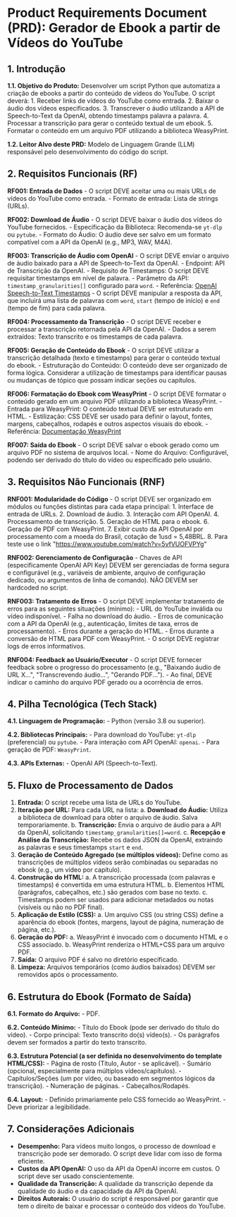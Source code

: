 # Product Requirements Document (PRD): Gerador de Ebook a partir de Vídeos do YouTube

## 1. Introdução

**1.1. Objetivo do Produto:**
Desenvolver um script Python que automatiza a criação de ebooks a partir do conteúdo de vídeos do YouTube. O script deverá:
    1.  Receber links de vídeos do YouTube como entrada.
    2.  Baixar o áudio dos vídeos especificados.
    3.  Transcrever o áudio utilizando a API de Speech-to-Text da OpenAI, obtendo timestamps palavra a palavra.
    4.  Processar a transcrição para gerar o conteúdo textual de um ebook.
    5.  Formatar o conteúdo em um arquivo PDF utilizando a biblioteca WeasyPrint.

**1.2. Leitor Alvo deste PRD:**
Modelo de Linguagem Grande (LLM) responsável pelo desenvolvimento do código do script.

## 2. Requisitos Funcionais (RF)

**RF001: Entrada de Dados**
    - O script DEVE aceitar uma ou mais URLs de vídeos do YouTube como entrada.
    - Formato de entrada: Lista de strings (URLs).

**RF002: Download de Áudio**
    - O script DEVE baixar o áudio dos vídeos do YouTube fornecidos.
    - Especificação da Biblioteca: Recomenda-se `yt-dlp` ou `pytube`.
    - Formato do Áudio: O áudio deve ser salvo em um formato compatível com a API da OpenAI (e.g., MP3, WAV, M4A).

**RF003: Transcrição de Áudio com OpenAI**
    - O script DEVE enviar o arquivo de áudio baixado para a API de Speech-to-Text da OpenAI.
    - Endpoint: API de Transcrição da OpenAI.
    - Requisito de Timestamps: O script DEVE requisitar timestamps em nível de palavra.
        - Parâmetro da API: `timestamp_granularities[]` configurado para `word`.
        - Referência: [OpenAI Speech-to-Text Timestamps](https://platform.openai.com/docs/guides/speech-to-text#timestamps)
    - O script DEVE manipular a resposta da API, que incluirá uma lista de palavras com `word`, `start` (tempo de início) e `end` (tempo de fim) para cada palavra.

**RF004: Processamento da Transcrição**
    - O script DEVE receber e processar a transcrição retornada pela API da OpenAI.
    - Dados a serem extraídos: Texto transcrito e os timestamps de cada palavra.

**RF005: Geração de Conteúdo do Ebook**
    - O script DEVE utilizar a transcrição detalhada (texto e timestamps) para gerar o conteúdo textual do ebook.
    - Estruturação do Conteúdo: O conteúdo deve ser organizado de forma lógica. Considerar a utilização de timestamps para identificar pausas ou mudanças de tópico que possam indicar seções ou capítulos.

**RF006: Formatação do Ebook com WeasyPrint**
    - O script DEVE formatar o conteúdo gerado em um arquivo PDF utilizando a biblioteca WeasyPrint.
    - Entrada para WeasyPrint: O conteúdo textual DEVE ser estruturado em HTML.
    - Estilização: CSS DEVE ser usado para definir o layout, fontes, margens, cabeçalhos, rodapés e outros aspectos visuais do ebook.
    - Referência: [Documentação WeasyPrint](https://doc.courtbouillon.org/weasyprint/stable/index.html)

**RF007: Saída do Ebook**
    - O script DEVE salvar o ebook gerado como um arquivo PDF no sistema de arquivos local.
    - Nome do Arquivo: Configurável, podendo ser derivado do título do vídeo ou especificado pelo usuário.

## 3. Requisitos Não Funcionais (RNF)

**RNF001: Modularidade do Código**
    - O script DEVE ser organizado em módulos ou funções distintas para cada etapa principal:
        1.  Interface de entrada de URLs.
        2.  Download de áudio.
        3.  Interação com API OpenAI.
        4.  Processamento de transcrição.
        5.  Geração de HTML para o ebook.
        6.  Geração de PDF com WeasyPrint.
        7. Exibir custo da API OpenAI por processamento com a moeda do Brasil, cotação de 1usd = 5,48BRL.
        8. Para teste use o link "<https://www.youtube.com/watch?v=5vfVUOFVPYg>"

**RNF002: Gerenciamento de Configuração**
    - Chaves de API (especificamente OpenAI API Key) DEVEM ser gerenciadas de forma segura e configurável (e.g., variáveis de ambiente, arquivo de configuração dedicado, ou argumentos de linha de comando). NÃO DEVEM ser hardcoded no script.

**RNF003: Tratamento de Erros**
    - O script DEVE implementar tratamento de erros para as seguintes situações (mínimo):
        - URL do YouTube inválida ou vídeo indisponível.
        - Falha no download do áudio.
        - Erros de comunicação com a API da OpenAI (e.g., autenticação, limites de taxa, erros de processamento).
        - Erros durante a geração do HTML.
        - Erros durante a conversão de HTML para PDF com WeasyPrint.
    - O script DEVE registrar logs de erros informativos.

**RNF004: Feedback ao Usuário/Executor**
    - O script DEVE fornecer feedback sobre o progresso do processamento (e.g., "Baixando áudio de URL X...", "Transcrevendo áudio...", "Gerando PDF...").
    - Ao final, DEVE indicar o caminho do arquivo PDF gerado ou a ocorrência de erros.

## 4. Pilha Tecnológica (Tech Stack)

**4.1. Linguagem de Programação:**
    - Python (versão 3.8 ou superior).

**4.2. Bibliotecas Principais:**
    - Para download do YouTube: `yt-dlp` (preferencial) ou `pytube`.
    - Para interação com API OpenAI: `openai`.
    - Para geração de PDF: `WeasyPrint`.

**4.3. APIs Externas:**
    - OpenAI API (Speech-to-Text).

## 5. Fluxo de Processamento de Dados

1. **Entrada:** O script recebe uma lista de URLs do YouTube.
2. **Iteração por URL:** Para cada URL na lista:
   a.  **Download do Áudio:** Utiliza a biblioteca de download para obter o arquivo de áudio. Salva temporariamente.
   b.  **Transcrição:** Envia o arquivo de áudio para a API da OpenAI, solicitando `timestamp_granularities[]=word`.
   c.  **Recepção e Análise da Transcrição:** Recebe os dados JSON da OpenAI, extraindo as palavras e seus timestamps `start` e `end`.
3. **Geração de Conteúdo Agregado (se múltiplos vídeos):** Define como as transcrições de múltiplos vídeos serão combinadas ou separadas no ebook (e.g., um vídeo por capítulo).
4. **Construção do HTML:**
   a.  A transcrição processada (com palavras e timestamps) é convertida em uma estrutura HTML.
   b.  Elementos HTML (parágrafos, cabeçalhos, etc.) são gerados com base no texto.
   c.  Timestamps podem ser usados para adicionar metadados ou notas (visíveis ou não no PDF final).
5. **Aplicação de Estilo (CSS):**
   a.  Um arquivo CSS (ou string CSS) define a aparência do ebook (fontes, margens, layout de página, numeração de página, etc.).
6. **Geração do PDF:**
   a.  WeasyPrint é invocado com o documento HTML e o CSS associado.
   b.  WeasyPrint renderiza o HTML+CSS para um arquivo PDF.
7. **Saída:** O arquivo PDF é salvo no diretório especificado.
8. **Limpeza:** Arquivos temporários (como áudios baixados) DEVEM ser removidos após o processamento.

## 6. Estrutura do Ebook (Formato de Saída)

**6.1. Formato do Arquivo:**
    - PDF.

**6.2. Conteúdo Mínimo:**
    - Título do Ebook (pode ser derivado do título do vídeo).
    - Corpo principal: Texto transcrito do(s) vídeo(s).
    - Os parágrafos devem ser formados a partir do texto transcrito.

**6.3. Estrutura Potencial (a ser definida no desenvolvimento do template HTML/CSS):**
    - Página de rosto (Título, Autor - se aplicável).
    - Sumário (opcional, especialmente para múltiplos vídeos/capítulos).
    - Capítulos/Seções (um por vídeo, ou baseado em segmentos lógicos da transcrição).
    - Numeração de páginas.
    - Cabeçalhos/Rodapés.

**6.4. Layout:**
    - Definido primariamente pelo CSS fornecido ao WeasyPrint.
    - Deve priorizar a legibilidade.

## 7. Considerações Adicionais

- **Desempenho:** Para vídeos muito longos, o processo de download e transcrição pode ser demorado. O script deve lidar com isso de forma eficiente.
- **Custos da API OpenAI:** O uso da API da OpenAI incorre em custos. O script deve ser usado conscientemente.
- **Qualidade da Transcrição:** A qualidade da transcrição depende da qualidade do áudio e da capacidade da API da OpenAI.
- **Direitos Autorais:** O usuário do script é responsável por garantir que tem o direito de baixar e processar o conteúdo dos vídeos do YouTube.
